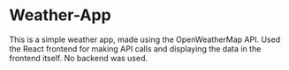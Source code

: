 # Weather-App
This is a simple weather app, made using the OpenWeatherMap API. Used the React frontend for making API calls and displaying the data in the frontend itself. No backend was used.
